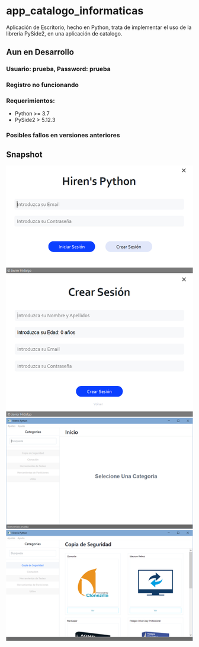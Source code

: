 # app_catalogo_informaticas
Aplicación de Escritorio, hecho en Python, trata de implementar el uso de la librería PySide2, en una aplicación de catalogo.
## Aun en Desarrollo
### Usuario: prueba, Password: prueba
### Registro no funcionando
### Requerimientos:
  - Python >= 3.7
  - PySide2 > 5.12.3

### Posibles fallos en versiones anteriores
## Snapshot
![Ventana de Login](ventanas\asserts\github_img\pantalla-login.png)
![Ventana de Registro](ventanas\asserts\github_img\pantalla-register.png)
![Ventana de Inicio](ventanas\asserts\github_img\pantalla-inicio.png)
![Ventana de Inicio en una Categoria](ventanas\asserts\github_img\pantalla-inicio-categoria.png)